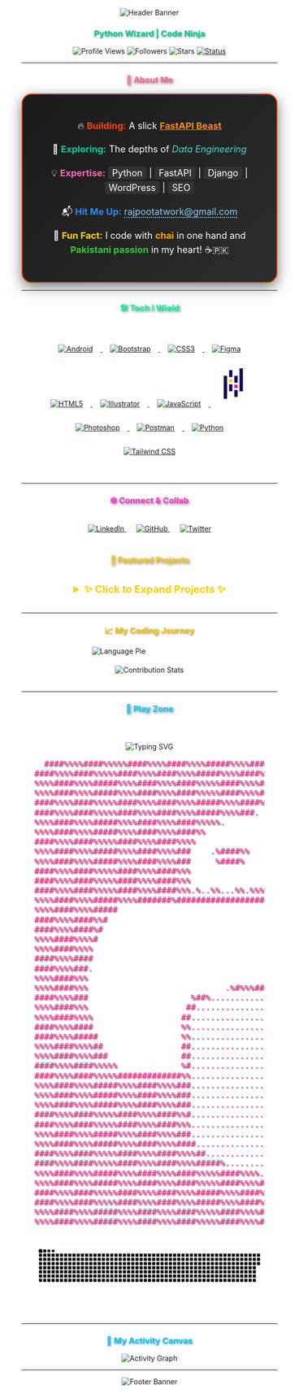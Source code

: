 <p align="center">
  <img src="https://capsule-render.vercel.app/api?type=waving&color=gradient&height=400§ion=header&text=Sikandar%20Rajpoot&fontSize=60&animation=fadeIn&fontColor=ffffff" alt="Header Banner" />
</p>

<h3 align="center" style="color: #00cc99; text-shadow: 1px 1px 3px rgba(0, 0, 0, 0.5);">Python Wizard | Code Ninja</h3>

<p align="center" style="margin: 10px 0;">
  <img src="https://komarev.com/ghpvc/?username=sikandar-rajpoot&label=Profile%20Views&color=ff1493&style=for-the-badge&labelColor=000" alt="Profile Views" />
  <img src="https://img.shields.io/github/followers/sikandar-rajpoot?label=Followers&color=00ff7f&style=for-the-badge&labelColor=000" alt="Followers" />
  <img src="https://img.shields.io/github/stars/sikandar-rajpoot?label=Stars&color=ffd700&style=for-the-badge&labelColor=000" alt="Stars" />
  <a href="https://github.com/sikandar-rajpoot"><img src="https://img.shields.io/badge/Status-Online-brightgreen?style=for-the-badge" alt="Status" /></a>
</p>

---

<h3 align="center" style="color: #ff6699; text-shadow: 2px 2px 5px rgba(0, 0, 0, 0.6);">🌳 About Me</h3>
<div align="center" style="background: linear-gradient(135deg, #1a1a1a 0%, #2d2d2d 100%); padding: 30px; border-radius: 20px; box-shadow: 0 8px 25px rgba(0, 0, 0, 0.5); border: 2px solid #ff4500; max-width: 600px; margin: 0 auto;">
  <p style="color: #ffffff; font-size: 18px; line-height: 1.6;">
    🔥 <strong style="color: #ff4500;">Building:</strong> A slick <span style="color: #ff8c00; font-weight: bold; text-decoration: underline;">FastAPI Beast</span>
  </p>
  <p style="color: #ffffff; font-size: 18px; line-height: 1.6;">
    🌠 <strong style="color: #00cc99;">Exploring:</strong> The depths of <span style="color: #40e0d0; font-style: italic; transition: color 0.3s;">Data Engineering</span>
  </p>
  <p style="color: #ffffff; font-size: 18px; line-height: 1.6;">
    💡 <strong style="color: #ff69b4;">Expertise:</strong> <span style="background: #333; padding: 2px 8px; border-radius: 5px;">Python</span> | <span style="background: #333; padding: 2px 8px; border-radius: 5px;">FastAPI</span> | <span style="background: #333; padding: 2px 8px; border-radius: 5px;">Django</span> | <span style="background: #333; padding: 2px 8px; border-radius: 5px;">WordPress</span> | <span style="background: #333; padding: 2px 8px; border-radius: 5px;">SEO</span>
  </p>
  <p style="color: #ffffff; font-size: 18px; line-height: 1.6;">
    📬 <strong style="color: #1e90ff;">Hit Me Up:</strong> <a href="mailto:rajpootatwork@gmail.com" style="color: #87cefa; text-decoration: none; border-bottom: 2px dotted #87cefa; transition: color 0.3s;">rajpootatwork@gmail.com</a>
  </p>
  <p style="color: #ffffff; font-size: 18px; line-height: 1.6;">
    🎉 <strong style="color: #ffd700;">Fun Fact:</strong> I code with <span style="color: #ffa500; font-weight: bold;">chai</span> in one hand and <span style="color: #32cd32; font-weight: bold;">Pakistani passion</span> in my heart! ☕🇵🇰
  </p>
</div>

---

<h3 align="center" style="color: #00ff99; text-shadow: 2px 2px 5px rgba(0, 0, 0, 0.6);">🛠️ Tech I Wield</h3>
<p align="center" style="padding: 25px;">
  <a href="https://developer.android.com" target="_blank" rel="noreferrer">
    <img src="https://skillicons.dev/icons?i=android" alt="Android" width="60" height="60" style="margin: 15px;" />
  </a>
  <a href="https://getbootstrap.com" target="_blank" rel="noreferrer">
    <img src="https://skillicons.dev/icons?i=bootstrap" alt="Bootstrap" width="60" height="60" style="margin: 15px;" />
  </a>
  <a href="https://www.w3schools.com/css/" target="_blank" rel="noreferrer">
    <img src="https://skillicons.dev/icons?i=css" alt="CSS3" width="60" height="60" style="margin: 15px;" />
  </a>
  <a href="https://www.figma.com/" target="_blank" rel="noreferrer">
    <img src="https://skillicons.dev/icons?i=figma" alt="Figma" width="60" height="60" style="margin: 15px;" />
  </a>
  <a href="https://www.w3.org/html/" target="_blank" rel="noreferrer">
    <img src="https://skillicons.dev/icons?i=html" alt="HTML5" width="60" height="60" style="margin: 15px;" />
  </a>
  <a href="https://www.adobe.com/in/products/illustrator.html" target="_blank" rel="noreferrer">
    <img src="https://skillicons.dev/icons?i=ai" alt="Illustrator" width="60" height="60" style="margin: 15px;" />
  </a>
  <a href="https://developer.mozilla.org/en-US/docs/Web/JavaScript" target="_blank" rel="noreferrer">
    <img src="https://skillicons.dev/icons?i=javascript" alt="JavaScript" width="60" height="60" style="margin: 15px;" />
  </a>
  <a href="https://pandas.pydata.org/" target="_blank" rel="noreferrer">
    <img src="https://raw.githubusercontent.com/devicons/devicon/2ae2a900d2f041da66e950e4d48052658d850630/icons/pandas/pandas-original.svg" alt="Pandas" width="60" height="60" style="margin: 15px;" />
  </a>
  <a href="https://www.photoshop.com/en" target="_blank" rel="noreferrer">
    <img src="https://skillicons.dev/icons?i=ps" alt="Photoshop" width="60" height="60" style="margin: 15px;" />
  </a>
  <a href="https://postman.com" target="_blank" rel="noreferrer">
    <img src="https://skillicons.dev/icons?i=postman" alt="Postman" width="60" height="60" style="margin: 15px;" />
  </a>
  <a href="https://www.python.org" target="_blank" rel="noreferrer">
    <img src="https://skillicons.dev/icons?i=python" alt="Python" width="60" height="60" style="margin: 15px;" />
  </a>
  <a href="https://tailwindcss.com/" target="_blank" rel="noreferrer">
    <img src="https://skillicons.dev/icons?i=tailwindcss" alt="Tailwind CSS" width="60" height="60" style="margin: 15px;" />
  </a>
</p>

---

<h3 align="center" style="color: #ff33cc; text-shadow: 2px 2px 5px rgba(0, 0, 0, 0.6);">🌐 Connect & Collab</h3>
<p align="center" style="padding: 20px;">
  <a href="https://linkedin.com/in/sikandar-rajpoot" target="_blank" style="margin: 0 10px;">
    <img src="https://img.shields.io/badge/LinkedIn-0A66C2?style=for-the-badge&logo=linkedin&logoColor=white&color=00b7ff" alt="LinkedIn" />
  </a>
  <a href="https://github.com/sikandar-rajpoot" target="_blank" style="margin: 0 10px;">
    <img src="https://img.shields.io/badge/GitHub-181717?style=for-the-badge&logo=github&logoColor=white&color=333" alt="GitHub" />
  </a>
  <a href="https://twitter.com/sikandarrajpoot" target="_blank" style="margin: 0 10px;">
    <img src="https://img.shields.io/badge/Twitter-1DA1F2?style=for-the-badge&logo=twitter&logoColor=white&color=1DA1F2" alt="Twitter" />
  </a>
</p>

<!-- Collapsible Projects Section -->
<h3 align="center" style="color: #ffcc00; text-shadow: 2px 2px 5px rgba(0, 0, 0, 0.6);">🚀 Featured Projects</h3>
<details align="center" style="padding: 20px; max-width: 600px; margin: 0 auto;">
  <summary style="color: #ffcc00; font-size: 20px; font-weight: bold; cursor: pointer;">✨ Click to Expand Projects ✨</summary>
  <p style="color: #ffffff; margin-top: 15px;">
    <strong style="color: #ff4500;">FastAPI Beast</strong>: A high-performance API built with FastAPI and Python.<br>
    <strong style="color: #00cc99;">Data Pipeline</strong>: A scalable data engineering solution using Pandas and SQL.<br>
    <strong style="color: #ff69b4;">Django Blog</strong>: A dynamic blog platform with SEO optimization.
  </p>
</details>

---

<h3 align="center" style="color: #ffcc00; text-shadow: 1px 1px 3px rgba(0, 0, 0, 0.5);">📈 My Coding Journey</h3>
<div align="center" style="max-width: 800px; margin: 0 auto;">
  <div style="display: inline-block; vertical-align: top; width: 45%; text-align: left;">
    <img src="https://github-readme-stats.vercel.app/api/top-langs?username=sikandar-rajpoot&show_icons=true&locale=en&layout=compact&theme=light_dark&hide_border=true" alt="Language Pie" />
  </div>
  <div style="display: inline-block; vertical-align: top; width: 50%; text-align: center; padding: 20px;">
    <img src="https://github-contribution-stats.vercel.app/api/?username=sikandar-rajpoot&theme=light_dark&flat=true" alt="Contribution Stats" />
  </div>
</div>

---

<h3 align="center" style="color: #00ccff; text-shadow: 2px 2px 5px rgba(0, 0, 0, 0.6);">🎲 Play Zone</h3>
<div align="center" style="padding: 25px;">
  <!-- Typing Animation -->
  <p>
    <img src="https://readme-typing-svg.herokuapp.com?font=Fira+Code&size=20&pause=1000&color=00CCFF¢er=true&vCenter=true&width=435&lines=I+love+playing!+-+Code+is+my+game!;As+it+allows+you+to+-+Level+up+every+day!;Chai+fueled+coding!+☕" alt="Typing SVG" />
  </p>
  
  <!-- ASCII Art Game -->
  <pre style="color: #ff3399; font-size: 16px; line-height: 1.2; text-shadow: 1px 1px 2px rgba(0, 0, 0, 0.6);">
  ####%%%%####%%%%%####%%%%####%%%%#####%%%%####%%%%####%%%%#####%%%%####%%%%####%%%%####%%%%%####%%%%
####%%%%####%%%%%####%%%%####%%%%#####%%%%####%%%%####%%%%#####%%%%####%%%%####%%%%####%%%%%####%%%%
%%%%####%%%%#####%%%%####%%%%####%%%%%####%%%%####%%%%####%%%%%####%%%%####%%%%####%%%%#####%%%%####
%%%%####%%%%#####%%%%####%%%%####%%%%%####%%%%####%%%%####%%%%%####%%%%####%%%%####%%%%#####%%%%####
####%%%%####%%%%%####%%%%####%%%%#####%%%%####%%%%####%%%%#####%%%%####%%%%####%%%%####%%%%%####%%%%
####%%%%####%%%%%####%%%%####%%%%#####%%%%###.         .#######%%%%####%%%%####%%%%####%%%%%####%%%%
%%%%####%%%%#####%%%%####%%%%####%%%%%.                       .####%%%%####%%%%####%%%%#####%%%%####
%%%%####%%%%#####%%%%####%%%%####%%                               #%%%%####%%%%####%%%%#####%%%%####
####%%%%####%%%%%####%%%%####%%%%                                   ###%%%%####%%%%####%%%%%####%%%%
%%%%####%%%%#####%%%%####%%%%###    .%####%%                         %%####%%%%####%%%%#####%%%%####
%%%%####%%%%#####%%%%####%%%%###     %####%                          %%####%%%%####%%%%#####%%%%####
####%%%%####%%%%%####%%%%####%%%                                     ##%%%%####%%%%####%%%%%####%%%%
####%%%%####%%%%%####%%%%####%%%                                     ##%%%%####%%%%####%%%%%####%%%%
####%%%%####%%%%%####%%%%####%%%.%..%%...%%.%%%%..                   ##%%%%####%%%%####%%%%%####%%%%
%%%%####%%%%#####%%%%#######%#####################.                  %%####%%%%####%%%%#####%%%%####
%%%%####%%%%#####                                                    %%.............%%%#####%%%%####
####%%%%####%%#                                                      ##...............#%%%%%####%%%%
####%%%%####%#                                                       ##................%%%%%####%%%%
%%%%####%%%%#                                                        %%.................####%%%%####
%%%%####%%%%                                                         %%..................###%%%%####
####%%%%####                                                        ##%..................%%%####%%%%
####%%%%###.                                                       ##....................%%%####%%%%
%%%%####%%%                                                     ###%......................##%%%%####
%%%%####%%%                            .%#%%%########%####%%#%%##%........................##%%%%####
####%%%%###                     %##%......................................................%%####%%%%
%%%%####%%%                    ##........................................................###%%%%####
%%%%####%%%%                  ##.........................................................###%%%%####
####%%%%####                  %%.........................................................%%%####%%%%
####%%%%#####                 %%........................................................%%%%####%%%%
%%%%####%%%%##                ##.......................................................#####%%%%####
%%%%####%%%%###               ##......................................................%#####%%%%####
####%%%%####%%%%%             %#....................................................###%%%%%####%%%%
####%%%%####%%%%%#############%%..................%###%%%%######%%#####%%#%####%%%%####%%%%%####%%%%
%%%%####%%%%#####%%%%####%%%%###..................%%%%####%%%%%####%%%%####%%%%####%%%%#####%%%%####
%%%%####%%%%#####%%%%####%%%%###.....................................%%####%%%%####%%%%#####%%%%####
%%%%####%%%%#####%%%%####%%%%###.....................................%%####%%%%####%%%%#####%%%%####
####%%%%####%%%%%####%%%%####%%#..........................######.....##%%%%####%%%%####%%%%%####%%%%
####%%%%####%%%%%####%%%%####%%%.........................%#####%.....##%%%%####%%%%####%%%%%####%%%%
%%%%####%%%%#####%%%%####%%%%###..........................%%%%%#.....%%####%%%%####%%%%#####%%%%####
%%%%####%%%%#####%%%%####%%%%####...................................%%%####%%%%####%%%%#####%%%%####
####%%%%####%%%%%####%%%%####%%%%##...............................%####%%%%####%%%%####%%%%%####%%%%
####%%%%####%%%%%####%%%%####%%%%#####%.......................%%%%%####%%%%####%%%%####%%%%%####%%%%
%%%%####%%%%#####%%%%####%%%%####%%%%%####%%%%........%%##%%%%%####%%%%####%%%%####%%%%#####%%%%####
%%%%####%%%%#####%%%%####%%%%####%%%%%####%%%%####%%%%####%%%%%####%%%%####%%%%####%%%%#####%%%%####
####%%%%####%%%%%####%%%%####%%%%#####%%%%####%%%%####%%%%#####%%%%####%%%%####%%%%####%%%%%####%%%%
####%%%%####%%%%%####%%%%####%%%%#####%%%%####%%%%####%%%%#####%%%%####%%%%####%%%%####%%%%%####%%%%
%%%%####%%%%#####%%%%####%%%%####%%%%%####%%%%####%%%%####%%%%%####%%%%####%%%%####%%%%#####%%%%####
%%%%####%%%%#####%%%%####%%%%####%%%%%####%%%%####%%%%####%%%%%####%%%%####%%%%####%%%%#####%%%%####
  </pre>
  
  <!-- Snake Game (Static Animation) -->
  <p>
    <img src="https://github.com/Sikandar-rajpoot/Sikandar-rajpoot/raw/main/dist/github-contribution-grid-snake.svg" alt="Snake Game" />
  </p>
</div>

---

<h3 align="center" style="color: #00ccff; text-shadow: 1px 1px 3px rgba(0, 0, 0, 0.5);">🎨 My Activity Canvas</h3>
<p align="center">
  <img src="https://github-readme-activity-graph.vercel.app/graph?username=sikandar-rajpoot&theme=github-compact&hide_border=true&area=true&bg_color=transparent" alt="Activity Graph" />
</p>

---

<p align="center">
  <img src="https://capsule-render.vercel.app/api?type=waving&color=gradient&height=150§ion=footer&text=Code%20Hard,%20Dream%20Big%20🚀&fontSize=35&animation=twinkling&fontColor=ffffff" alt="Footer Banner" />
</p>
